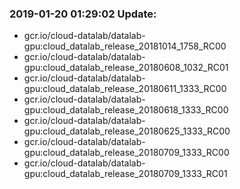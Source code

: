 ### 2019-01-20 01:29:02 Update:

- gcr.io/cloud-datalab/datalab-gpu:cloud_datalab_release_20181014_1758_RC00
- gcr.io/cloud-datalab/datalab-gpu:cloud_datalab_release_20180608_1032_RC01
- gcr.io/cloud-datalab/datalab-gpu:cloud_datalab_release_20180611_1333_RC00
- gcr.io/cloud-datalab/datalab-gpu:cloud_datalab_release_20180618_1333_RC00
- gcr.io/cloud-datalab/datalab-gpu:cloud_datalab_release_20180625_1333_RC00
- gcr.io/cloud-datalab/datalab-gpu:cloud_datalab_release_20180709_1333_RC00
- gcr.io/cloud-datalab/datalab-gpu:cloud_datalab_release_20180709_1333_RC01
